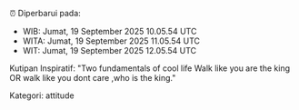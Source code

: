 ⏰ Diperbarui pada:
- WIB: Jumat, 19 September 2025 10.05.54 UTC
- WITA: Jumat, 19 September 2025 11.05.54 UTC
- WIT: Jumat, 19 September 2025 12.05.54 UTC

Kutipan Inspiratif:
"Two fundamentals of cool life  Walk like you are the king OR walk like you dont care ,who is the king."


Kategori: attitude

